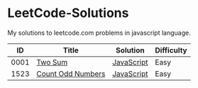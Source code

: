 # LeetCode-Solutions

My solutions to leetcode.com problems in javascript language.

| ID   | Title                                                                                      | Solution                                             | Difficulty |
| ---- | ------------------------------------------------------------------------------------------ | ---------------------------------------------------- | ---------- |
| 0001 | [Two Sum](https://leetcode.com/problems/two-sum/)                                          | [JavaScript](1-100/[001][two-sum].js)                | Easy       |
| 1523 | [Count Odd Numbers](https://leetcode.com/problems/count-odd-numbers-in-an-interval-range/) | [JavaScript](1500-1600/[1523][count-odd-numbers].js) | Easy       |

